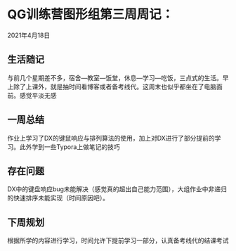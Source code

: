 # QG训练营图形组第三周周记：
2021年4月18日

## 生活随记

​			与前几个星期差不多，宿舍—教室—饭堂，休息—学习—吃饭，三点式的生活。早上除了上课外，就是抽时间看博客或者备考线代。这周末也似乎都坐在了电脑面前。感觉平淡无感

## 一周总结

​			作业上学习了DX的键鼠响应与排列算法的使用，加上对DX进行了部分提前的学习。此外学到一些Typora上做笔记的技巧

## 存在问题

​			DX中的键盘响应bug未能解决（感觉真的超出自己能力范围），大组作业中非递归的快速排序未能实现（时间原因吧）。

## 下周规划

​			根据所学的内容进行学习，时间允许下提前学习一部分，认真备考线代的结课考试

